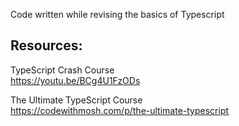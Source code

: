 Code written while revising the basics of Typescript

## Resources:

TypeScript Crash Course  
https://youtu.be/BCg4U1FzODs

The Ultimate TypeScript Course  
https://codewithmosh.com/p/the-ultimate-typescript
